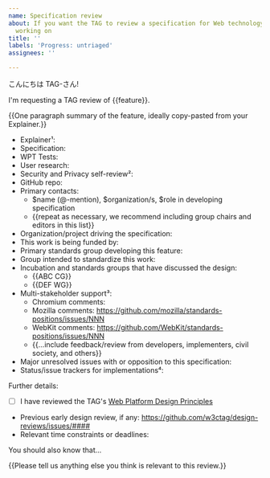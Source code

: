 ```yaml
---
name: Specification review
about: If you want the TAG to review a specification for Web technology that you're
  working on
title: ''
labels: 'Progress: untriaged'
assignees: ''

---
```


こんにちは TAG-さん!

I'm requesting a TAG review of {{feature}}.

{{One paragraph summary of the feature, ideally copy-pasted from your Explainer.}}

  - Explainer¹:
  - Specification:
  - WPT Tests:
  - User research:
  - Security and Privacy self-review²:
  - GitHub repo:
  - Primary contacts:
      - $name (@-mention), $organization/s, $role in developing specification
      - {{repeat as necessary, we recommend including group chairs and editors in this list}}
  - Organization/project driving the specification:
  - This work is being funded by:
  - Primary standards group developing this feature:
  - Group intended to standardize this work: <!-- if different from the current group -->
  - Incubation and standards groups that have discussed the design:
    - {{ABC CG}} <!-- Include a link to minutes or issues in this group if possible. -->
    - {{DEF WG}}
  - Multi-stakeholder support³:
    - Chromium comments:
    - Mozilla comments: https://github.com/mozilla/standards-positions/issues/NNN <!-- And/or other places they've given feedback -->
    - WebKit comments: https://github.com/WebKit/standards-positions/issues/NNN <!-- And/or other places they've given feedback -->
    - {{...include feedback/review from developers, implementers, civil society, and others}}
  - Major unresolved issues with or opposition to this specification:
  - Status/issue trackers for implementations⁴:

Further details:

  - [ ] I have reviewed the TAG's [Web Platform Design Principles](https://www.w3.org/TR/design-principles/)
  - Previous early design review, if any: https://github.com/w3ctag/design-reviews/issues/####
  - Relevant time constraints or deadlines:

You should also know that...

{{Please tell us anything else you think is relevant to this review.}}

<!------------------------------------------------------------------------------------
CAREFULLY READ AND DELETE CONTENT BELOW THIS LINE BEFORE SUBMITTING

Use links to content rather than pasting text into this issue. Issues are ephemeral and most of the material we are asking for has long term value.

Please preview the issue and check that the links work before submitting. Please make sure anyone with the link can access the document. We may refuse to review anything that is not public.

¹ We require an explainer to give the relevant context for the spec review, even if the spec has some background information. An explainer must address user needs and contain examples of use.  For more information, see our [explanation of how to write a good explainer](https://tag.w3.org/explainers/).

² A Security and Privacy questionnaire helps us understand potential security and privacy issues and mitigations for your design, and can save us asking redundant questions. See https://www.w3.org/TR/security-privacy-questionnaire/.

³ For your own organization, you can simply state the organization's position instead of linking to it.  This includes items on [Mozilla standards-positions](https://github.com/mozilla/standards-positions), and [WebKit standards-positions](https://github.com/WebKit/standards-positions).  Chromium doesn't have a standards-positions repository and [prefers](https://source.chromium.org/chromium/chromium/src/+/main:docs/standards/positions/GoogleChrome/README.md) to use comments from the teams that maintain the relevant area of their codebase.

⁴ Include links to [Chrome Status](https://chromestatus.com/), [Mozilla's](https://bugzilla.mozilla.org/), [WebKit's Bugzilla](https://bugs.webkit.org/), and trackers for other implementations if those are known to you.

-->
